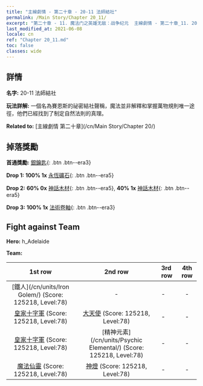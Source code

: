 ```yaml
---
title: "主線劇情 - 第二十章 - 20-11 法師結社"
permalink: /Main Story/Chapter 20_11/
excerpt: "第二十章 - 11. 魔法门之英雄无敌：战争纪元  主線劇情 - 第二十章_11. 20-11 法師結社"
last_modified_at: 2021-06-08
locale: cn
ref: "Chapter 20_11.md"
toc: false
classes: wide
---
```


## 詳情

 **名字:** 20-11 法師結社

 **玩法詳解:** 一個名為賽恩斯的祕密結社聲稱，魔法並非解釋和掌握萬物規則唯一途徑，他們已經找到了制定自然法則的真理。

 **Related to:** [主線劇情 第二十章](/cn/Main Story/Chapter 20/)

## 掉落獎勵

 **首通獎勵:** [銀鑰匙](/cn/Items/con_693/){: .btn .btn--era3}

 **Drop 1:** **100% 1x** [永恆礦石](/cn/Items/mat_68/){: .btn .btn--era5}

 **Drop 2:** **60% 0x** [神話木材](/cn/Items/mat_62/){: .btn .btn--era5}, **40% 1x** [神話木材](/cn/Items/mat_62/){: .btn .btn--era5}

 **Drop 3:** **100% 1x** [法術卷軸](/cn/Items/con_694/){: .btn .btn--era3}


## Fight against Team
 **Hero:** h_Adelaide

 **Team:**


  | 1st row | 2nd row | 3rd row | 4th row |
  |:----:|:----:|:----|:----:|
  | [鐵人](/cn/units/Iron Golem/) (Score: 125218, Level:78)  | - | - | - |
  | [皇家十字軍](/cn/units/Swordsman/) (Score: 125218, Level:78)  | [大天使](/cn/units/Angel/) (Score: 125218, Level:78)  | - | - |
  | [皇家十字軍](/cn/units/Swordsman/) (Score: 125218, Level:78)  | [精神元素](/cn/units/Psychic Elemental/) (Score: 125218, Level:78)  | - | - |
  | [魔法仙靈](/cn/units/Sprite/) (Score: 125218, Level:78)  | [神燈](/cn/units/Genie/) (Score: 125218, Level:78)  | - | - |


